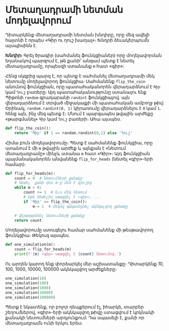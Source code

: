 # Մետաղադրամի նետման մոդելավորում

Դիտարկենք մետաղադրամի նետման խնդիրը, որը մեզ ավելի հայտնի
է որպես «Գիր ու ղուշ խաղալ»։ Խնդրի ձեւակերպումն այսպիսինն է.

__Խնդիր։__ Գրել ծրագիր (սահմանել ֆունկցիաներ) որը մոդելավորման
եղանակով պարզում է, թե քանի' անգամ պետք է նետել մետաղադրամը,
որպեսզի ստանանք `m` հատ «գիր»։

Հենց սկզբից պարզ է, որ պետք է սահմանել մետաղադրամի մեկ նետումը
մոդելավորող ֆունկցիա։ Սահմանենք `flip_the_coin` անունով ֆունկցիան,
որը պատահականորեն վերադարձնում է `Գիր` կամ `Ղուշ` բառերը։ Այդ
պատահականությունը ստանալու ենք Պիթոնի `random` գրադարանի 
`randint` ֆունկցիայով. այն վերադարձնում է տրված միջակայքի մի
պատահական ամբողջ թիվ։ Օրինակ, `random.randint(0, 1)` կիրառումը
վերադարձնելու է `0` կամ `1`. հենց այն, ինչ մեզ պետք է։ Մնում է
պարզապես թվային արժեքը «թարգմանել» `Գիր` կամ `Ղուշ` բառերի։
Ահա այսպես.

```Python
def flip_the_coin():
    return 'Գիր' if 1 == random.randint(0,1) else 'Ղուշ'
```

Հիմա բուն մոդելավորումը։ Պետք է սահմանենք ֆունկցիա, որը ստանում
է մի `m` թվային արժեք և այնքան է «նետում մետաղադրամը» մինչև
ստանա `m` հատ «Գիր»։ Այդ ֆունկցիան պայմանականորեն անվանենք
`flip_for_heads` (նետել «գիր»-երի համար)։

```Python
def flip_for_heads(m):
    count = 0  # նետումների քանակը 
    # նետել՝ քանի դեռ m-ը մեծ է զրոյից
    while m > 0:
        count += 1  # եւս մեկ նետում
        # եթե նետելիս ստացվել է «գիր», ...
        if 'Գիր' == flip_the_coin():
            m-= 1  # մեկով պակասեցնել ակնկալվող քանակը

    # վերադարձնել նետումների քանակը
    return count
```

Մոդելավորումը ստուգելու համար սահմանենք մի թեսթավորող ֆունկցիա։
Թեկուզ այսպես.

```Python
def one_simulation(m):
    count = flip_for_heads(m)
    print(f'{m} «գիր» ստացվել է {count} նետումով։')
```

Ու արդեն կարող ենք փորձարկել մեր աշխատանքը։ Դիտարկենք
10, 100, 1000, 10000, 100000 ակնկալվող արժեքները։

```Python
one_simulation(10)
one_simulation(100)
one_simulation(1000)
one_simulation(10000)
one_simulation(100000)
```

Պետք է նկատենք, որ բոլոր դեպքերում էլ, իհարկե, տարբեր 
շեղումներով, «գիր»-երի ակնկալվող թիվը ստացվում է կրկնակի
քանակի նետումների արդյունքում։ Դա սպասելի է, քանի որ 
մետաղադրամն ունի երկու երես։

